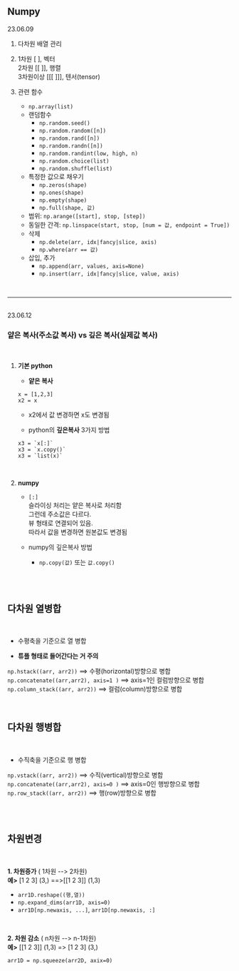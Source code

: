 ## Numpy
23.06.09
<br>

1. 다차원 배열 관리

2. 1차원 [ ], 벡터  
   2차원 [[ ]], 행렬  
   3차원이상 [[[ ]]], 텐서(tensor)

3. 관련 함수
   - `np.array(list)`
   - 랜덤함수
     - `np.random.seed()`
     - `np.random.random([n])`
     - `np.random.rand([n])`
     - `np.random.randn([n])`
     - `np.random.randint(low, high, n)`
     - `np.random.choice(list)`
     - `np.random.shuffle(list)`
   - 특정한 값으로 채우기
     - `np.zeros(shape)`  
     - `np.ones(shape)`  
     - `np.empty(shape)`  
     - `np.full(shape, 값)`
   - 범위: `np.arange([start], stop, [step])`
   - 동일한 간격: `np.linspace(start, stop, [num = 값, endpoint = True])`
   - 삭제 
     - `np.delete(arr, idx|fancy|slice, axis)`
     - `np.where(arr == 값)`
   - 삽입, 추가
     - `np.append(arr, values, axis=None)`
     - `np.insert(arr, idx|fancy|slice, value, axis)`

<br>

---

<br>
23.06.12
<br>

### **얕은 복사(주소값 복사)** vs **깊은 복사(실제값 복사)**

<br>

  1. **기본 python**

      - **얕은 복사**
      ```
      x = [1,2,3]  
      x2 = x 
      ```
      - x2에서 값 변경하면 x도 변경됨
            
      - python의 **깊은복사** 3가지 방법
      ```
      x3 = `x[:]`
      x3 = `x.copy()`
      x3 = `list(x)`
      ```
<br>

  2. **numpy**
      - `[:]`   
      슬라이싱 처리는 얕은 복사로 처리함  
      그런데 주소값은 다르다.   
      뷰 형태로 연결되어 있음.  
      따라서 값을 변경하면 원본값도 변경됨
             
      - numpy의 깊은복사 방법  
         - `np.copy(값)` 또는 `값.copy()`

<br>



<br>

## 다차원 **열병합**

<br>

  - 수평축을 기준으로 열 병합  

  - **튜플 형태로 들어간다는 거 주의**

  
   `np.hstack((arr, arr2))` ==> 수평(horizontal)방향으로 병합
   `np.concatenate((arr,arr2), axis=1 )` ==> axis=1인 컬럼방향으로 병합
   `np.column_stack((arr, arr2))` ==> 컬럼(column)방향으로 병합
  
<br>
    
## 다차원 **행병합**

<br>

   - 수직축을 기준으로 행 병합

   `np.vstack((arr, arr2))` ==> 수직(vertical)방향으로 병합  
   `np.concatenate((arr,arr2), axis=0 )` ==> axis=0인 행방향으로 병합  
   `np.row_stack((arr, arr2))` ==> 행(row)방향으로 병합

<br>



<br>

## 차원변경

<br>

**1. 차원증가** ( 1차원 --> 2차원)  
    **예>** [1 2 3] (3,) ==>[[1 2 3]] (1,3)

  - `arr1D.reshape((행,열))`
  - `np.expand_dims(arr1D, axis=0)`
  - `arr1D[np.newaxis, ...]`, `arr1D[np.newaxis, :]`

<br>

**2. 차원 감소** ( n차원 --> n-1차원)  
    **예>** [[1 2 3]] (1,3) => [1 2 3] (3,) 
  ```
  arr1D = np.squeeze(arr2D, axix=0)
  ```